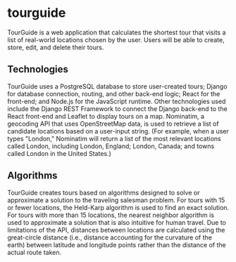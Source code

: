 # tourguide

TourGuide is a web application that calculates the shortest tour that visits a list of real-world locations chosen by the user. Users will be able to create, store, edit, and delete their tours.

## Technologies

TourGuide uses a PostgreSQL database to store user-created tours; Django for database connection, routing, and other back-end logic; React for the front-end; and Node.js for the JavaScript runtime. Other technologies used include the Django REST Framework to connect the Django back-end to the React front-end and Leaflet to display tours on a map. Nominatim, a geocoding API that uses OpenStreetMap data, is used to retrieve a list of candidate locations based on a user-input string. (For example, when a user types "London," Nominatim will return a list of the most relevant locations called London, including London, England; London, Canada; and towns called London in the United States.)

## Algorithms

TourGuide creates tours based on algorithms designed to solve or approximate a solution to the traveling salesman problem. For tours with 15 or fewer locations, the Held-Karp algorithm is used to find an exact solution. For tours with more than 15 locations, the nearest neighbor algorithm is used to approximate a solution that is also intuitive for human travel. Due to limitations of the API, distances between locations are calculated using the great-circle distance (i.e., distance accounting for the curvature of the earth) between latitude and longitude points rather than the distance of the actual route taken.
